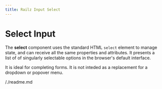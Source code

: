 ```yaml
---
title: Railz Input Select
---
```


# Select Input

The **select** component uses the standard HTML `select` element to manage state, and can receive all the same properties and attributes. It presents a list of of singularly selectable options in the browser's default interface.

It is ideal for completing forms. It is not inteded as a replacement for a dropdown or popover menu.

/./readme.md
